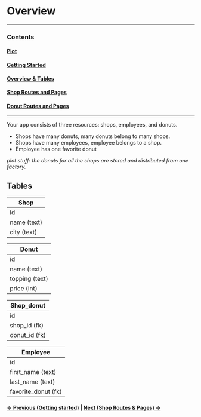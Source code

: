 # Overview

-----------------------
### Contents

#### [Plot](readme.md)

#### [Getting Started](getting_started.md)

#### [Overview & Tables](overview.md)

#### [Shop Routes and Pages](shop_routes_pages.md)

#### [Donut Routes and Pages](donut_routes_pages.md)
-------------------------


Your app consists of three resources: shops, employees, and donuts.

 - Shops have many donuts, many donuts belong to many shops.
 - Shops have many employees, employee belongs to a shop.
 - Employee has one favorite donut

*plot stuff: the donuts for all the shops are stored and distributed from one factory.*

## Tables

|Shop
|----------------
|id
|name (text)
|city (text)


|Donut
|----------------
|id
|name (text)
|topping (text)
|price (int)


|Shop_donut
|----------------
|id
|shop_id (fk)
|donut_id (fk)


|Employee
|----------------|
|id
|first_name (text)
|last_name (text)
|favorite_donut (fk)


#### [⇐ Previous (Getting started)](getting_started.md) | [Next (Shop Routes & Pages) ⇒](shop_routes_pages.md)
